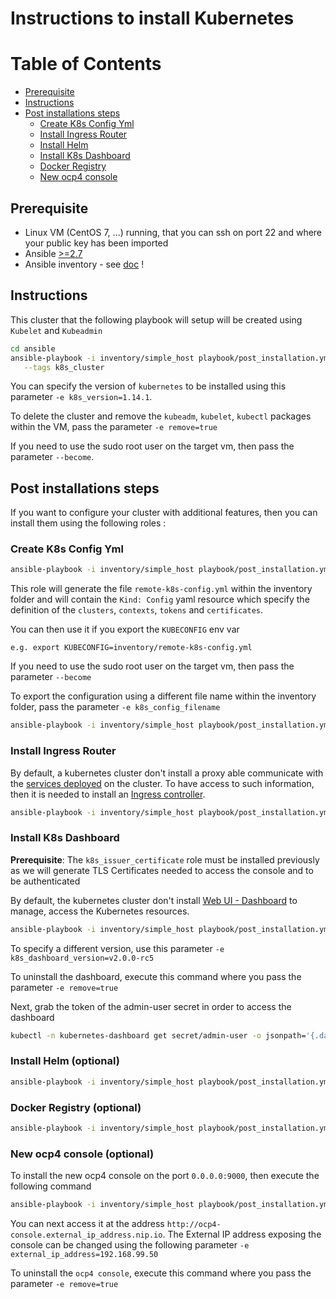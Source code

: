 # Instructions to install Kubernetes

Table of Contents
=================

  * [Prerequisite](#prerequisite)
  * [Instructions](#instructions)
  * [Post installations steps](#post-installations-steps)
     * [Create K8s Config Yml](#create-k8s-config-yml)
     * [Install Ingress Router](#install-ingress-router)
     * [Install Helm](#install-helm)
     * [Install K8s Dashboard](#install-k8s-dashboard)
     * [Docker Registry](#docker-registry)
     * [New ocp4 console](#new-ocp4-console)

## Prerequisite

- Linux VM (CentOS 7, ...) running, that you can ssh on port 22 and where your public key has been imported
- Ansible [>=2.7](http://docs.ansible.com/ansible/latest/installation_guide/intro_installation.html)
- Ansible inventory - see [doc](inventory.md) ! 

## Instructions

This cluster that the following playbook will setup will be created using `Kubelet` and `Kubeadmin`

```bash
cd ansible
ansible-playbook -i inventory/simple_host playbook/post_installation.yml \
   --tags k8s_cluster
```

You can specify the version of `kubernetes` to be installed using this parameter `-e k8s_version=1.14.1`.

To delete the cluster and remove the `kubeadm`, `kubelet`, `kubectl` packages within the VM, pass the parameter `-e remove=true`

If you need to use the sudo root user on the target vm, then pass the parameter `--become`.

## Post installations steps

If you want to configure your cluster with additional features, then you can install them using the following
roles :

### Create K8s Config Yml

  ```bash
  ansible-playbook -i inventory/simple_host playbook/post_installation.yml --tags k8s_config
  ```
  
  This role will generate the file `remote-k8s-config.yml` within the inventory folder and will contain 
  the `Kind: Config` yaml resource which specify the definition of the `clusters`, `contexts`, `tokens` and `certificates`.
  
  You can then use it if you export the `KUBECONFIG` env var
  
  `e.g. export KUBECONFIG=inventory/remote-k8s-config.yml`
  
  If you need to use the sudo root user on the target vm, then pass the parameter `--become`
  
  To export the configuration using a different file name within the inventory folder, pass the parameter `-e k8s_config_filename`
  ```bash
  ansible-playbook -i inventory/simple_host playbook/post_installation.yml --tags k8s_config -e k8s_config_filename=node_k8s_config.yml
  ```  

### Install Ingress Router
  
  By default, a kubernetes cluster don't install a proxy able communicate with the [services deployed](https://kubernetes.io/docs/concepts/services-networking/ingress/) on the cluster. To have 
  access to such information, then it is needed to install an [Ingress controller](https://kubernetes.io/docs/concepts/services-networking/ingress-controllers/).
  
  ```bash
  ansible-playbook -i inventory/simple_host playbook/post_installation.yml --tags ingress
  ```  

### Install K8s Dashboard

**Prerequisite**: The `k8s_issuer_certificate` role must be installed previously as we will generate TLS Certificates needed to access the console and to be authenticated 

By default, the kubernetes cluster don't install [Web UI - Dashboard](https://kubernetes.io/docs/tasks/access-application-cluster/web-ui-dashboard/) to manage, access the Kubernetes resources.

  ```bash
  ansible-playbook -i inventory/simple_host playbook/post_installation.yml --tags k8s_dashboard
  ```   

  To specify a different version, use this parameter `-e k8s_dashboard_version=v2.0.0-rc5`
  
  To uninstall the dashboard, execute this command where you pass the parameter `-e remove=true` 
  
  Next, grab the token of the admin-user secret in order to access the dashboard
  ```bash
  kubectl -n kubernetes-dashboard get secret/admin-user -o jsonpath='{.data.token}' | base64 -d
  ```

### Install Helm (optional)

  ```bash
  ansible-playbook -i inventory/simple_host playbook/post_installation.yml --tags helm
  ``` 

### Docker Registry (optional)

  ```bash
  ansible-playbook -i inventory/simple_host playbook/post_installation.yml --tags docker_registry
  ```  
  
### New ocp4 console  (optional)

  To install the new ocp4 console on the port `0.0.0.0:9000`, then execute the following command
  
  ```bash
  ansible-playbook -i inventory/simple_host playbook/post_installation.yml --tags ocp4_console
  ```    
  
  You can next access it at the address `http://ocp4-console.external_ip_address.nip.io`.
  The External IP address exposing the console can be changed using the following parameter `-e external_ip_address=192.168.99.50`
  
  To uninstall the `ocp4 console`, execute this command where you pass the parameter `-e remove=true`
